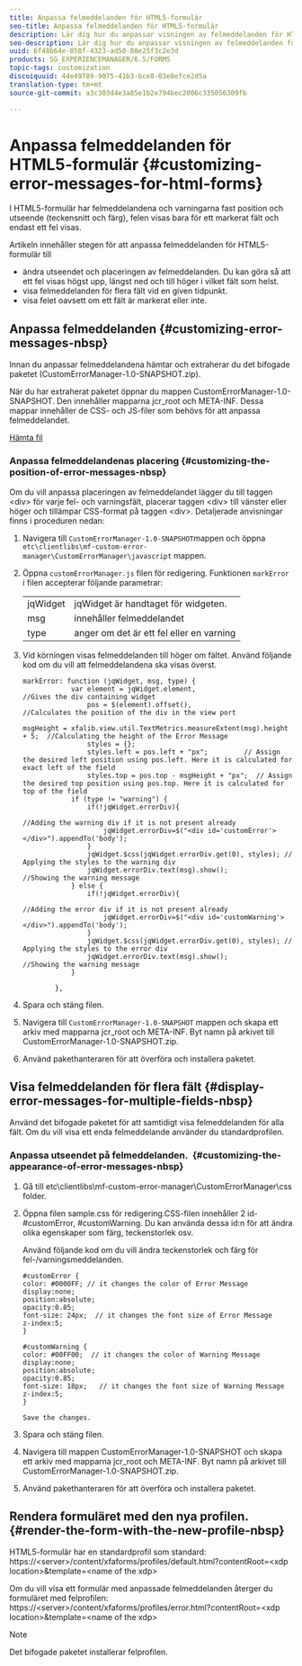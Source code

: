 ```yaml
---
title: Anpassa felmeddelanden för HTML5-formulär
seo-title: Anpassa felmeddelanden för HTML5-formulär
description: Lär dig hur du anpassar visningen av felmeddelanden för HTML5-formulär, inklusive hur du ändrar deras position och utseende.
seo-description: Lär dig hur du anpassar visningen av felmeddelanden för HTML5-formulär, inklusive hur du ändrar deras position och utseende.
uuid: 6f48b64e-858f-4323-ad50-88e25f3c2e3d
products: SG_EXPERIENCEMANAGER/6.5/FORMS
topic-tags: customization
discoiquuid: 44e49789-9075-41b3-bce8-03e8efce2d5a
translation-type: tm+mt
source-git-commit: a3c303d4e3a85e1b2e794bec2006c335056309fb

---
```



# Anpassa felmeddelanden för HTML5-formulär {#customizing-error-messages-for-html-forms}

I HTML5-formulär har felmeddelandena och varningarna fast position och utseende (teckensnitt och färg), felen visas bara för ett markerat fält och endast ett fel visas.

Artikeln innehåller stegen för att anpassa felmeddelanden för HTML5-formulär till

* ändra utseendet och placeringen av felmeddelanden. Du kan göra så att ett fel visas högst upp, längst ned och till höger i vilket fält som helst.
* visa felmeddelanden för flera fält vid en given tidpunkt.
* visa felet oavsett om ett fält är markerat eller inte.

## Anpassa felmeddelanden {#customizing-error-messages-nbsp}

Innan du anpassar felmeddelandena hämtar och extraherar du det bifogade paketet (CustomErrorManager-1.0-SNAPSHOT.zip).

När du har extraherat paketet öppnar du mappen CustomErrorManager-1.0-SNAPSHOT. Den innehåller mapparna jcr_root och META-INF. Dessa mappar innehåller de CSS- och JS-filer som behövs för att anpassa felmeddelandet.

[Hämta fil](assets/customerrormanager-1.0-snapshot.zip)

### Anpassa felmeddelandenas placering {#customizing-the-position-of-error-messages-nbsp}

Om du vill anpassa placeringen av felmeddelandet lägger du till taggen &lt;div> för varje fel- och varningsfält, placerar taggen &lt;div> till vänster eller höger och tillämpar CSS-format på taggen &lt;div>. Detaljerade anvisningar finns i proceduren nedan:

1. Navigera till `CustomErrorManager-1.0-SNAPSHOT`mappen och öppna `etc\clientlibs\mf-custom-error-manager\CustomErrorManager\javascript` mappen.
1. Öppna `customErrorManager.js` filen för redigering. Funktionen `markError` i filen accepterar följande parametrar:

   |  |  |
   |---|---|
   | jqWidget | jqWidget är handtaget för widgeten. |
   | msg | innehåller felmeddelandet |
   | type | anger om det är ett fel eller en varning |

1. Vid körningen visas felmeddelanden till höger om fältet. Använd följande kod om du vill att felmeddelandena ska visas överst.

   ```
   markError: function (jqWidget, msg, type) {
               var element = jqWidget.element,                                //Gives the div containing widget
                   pos = $(element).offset(),                          //Calculates the position of the div in the view port
                                                                   msgHeight = xfalib.view.util.TextMetrics.measureExtent(msg).height + 5;  //Calculating the height of the Error Message
                   styles = {};
                   styles.left = pos.left + "px";         // Assign the desired left position using pos.left. Here it is calculated for exact left of the field
                   styles.top = pos.top - msgHeight + "px";  // Assign the desired top position using pos.top. Here it is calculated for top of the field
               if (type != "warning") {
                   if(!jqWidget.errorDiv){
                                                                                   //Adding the warning div if it is not present already
                       jqWidget.errorDiv=$("<div id='customError'></div>").appendTo('body');
                   }
                   jqWidget.$css(jqWidget.errorDiv.get(0), styles); // Applying the styles to the warning div
                   jqWidget.errorDiv.text(msg).show();                     //Showing the warning message
               } else {
                   if(!jqWidget.errorDiv){
                                                                                   //Adding the error div if it is not present already
                       jqWidget.errorDiv=$("<div id='customWarning'></div>").appendTo('body');
                   }
                   jqWidget.$css(jqWidget.errorDiv.get(0), styles); // Applying the styles to the error div
                   jqWidget.errorDiv.text(msg).show();                     //Showing the warning message
               }
   
           },
   ```

1. Spara och stäng filen.
1. Navigera till `CustomErrorManager-1.0-SNAPSHOT` mappen och skapa ett arkiv med mapparna jcr_root och META-INF. Byt namn på arkivet till CustomErrorManager-1.0-SNAPSHOT.zip.
1. Använd pakethanteraren för att överföra och installera paketet.

## Visa felmeddelanden för flera fält {#display-error-messages-for-multiple-fields-nbsp}

Använd det bifogade paketet för att samtidigt visa felmeddelanden för alla fält. Om du vill visa ett enda felmeddelande använder du standardprofilen.

### Anpassa utseendet på felmeddelanden.  {#customizing-the-appearance-of-error-messages-nbsp}

1. Gå till etc\clientlibs\mf-custom-error-manager\CustomErrorManager\css folder.

1. Öppna filen sample.css för redigering.CSS-filen innehåller 2 id- #customError, #customWarning. Du kan använda dessa id:n för att ändra olika egenskaper som färg, teckenstorlek osv.

   Använd följande kod om du vill ändra teckenstorlek och färg för fel-/varningsmeddelanden.

   ```
   #customError {
   color: #0000FF; // it changes the color of Error Message
   display:none;
   position:absolute;
   opacity:0.85;
   font-size: 24px;  // it changes the font size of Error Message
   z-index:5;
   }
   
   #customWarning {
   color: #00FF00;  // it changes the color of Warning Message
   display:none;
   position:absolute;
   opacity:0.85;
   font-size: 18px;   // it changes the font size of Warning Message
   z-index:5;
   }
   
   Save the changes.
   ```

1. Spara och stäng filen.
1. Navigera till mappen CustomErrorManager-1.0-SNAPSHOT och skapa ett arkiv med mapparna jcr_root och META-INF. Byt namn på arkivet till CustomErrorManager-1.0-SNAPSHOT.zip.
1. Använd pakethanteraren för att överföra och installera paketet.

## Rendera formuläret med den nya profilen.  {#render-the-form-with-the-new-profile-nbsp}

HTML5-formulär har en standardprofil som standard: https://&lt;server>/content/xfaforms/profiles/default.html?contentRoot=&lt;xdp location>&amp;template=&lt;name of the xdp>

Om du vill visa ett formulär med anpassade felmeddelanden återger du formuläret med felprofilen: https://&lt;server>/content/xfaforms/profiles/error.html?contentRoot=&lt;xdp location>&amp;template=&lt;name of the xdp>

>[!NOTE]
>
>Det bifogade paketet installerar felprofilen.

